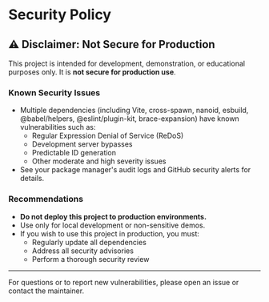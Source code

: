 # Security Policy

## ⚠️ Disclaimer: Not Secure for Production

This project is intended for development, demonstration, or educational purposes only. It is **not secure for production use**.

### Known Security Issues
- Multiple dependencies (including Vite, cross-spawn, nanoid, esbuild, @babel/helpers, @eslint/plugin-kit, brace-expansion) have known vulnerabilities such as:
  - Regular Expression Denial of Service (ReDoS)
  - Development server bypasses
  - Predictable ID generation
  - Other moderate and high severity issues
- See your package manager's audit logs and GitHub security alerts for details.

### Recommendations
- **Do not deploy this project to production environments.**
- Use only for local development or non-sensitive demos.
- If you wish to use this project in production, you must:
  - Regularly update all dependencies
  - Address all security advisories
  - Perform a thorough security review

---

For questions or to report new vulnerabilities, please open an issue or contact the maintainer.